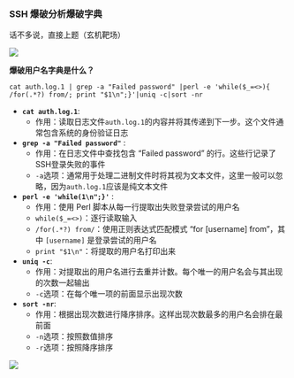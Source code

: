 ### SSH 爆破分析爆破字典

话不多说，直接上题（玄机靶场）

![](https://pic1.imgdb.cn/item/681cc18258cb8da5c8e66c62.png)

**爆破用户名字典是什么？**

```
cat auth.log.1 | grep -a "Failed password" |perl -e 'while($_=<>){ /for(.*?) from/; print "$1\n";}'|uniq -c|sort -nr
```

- **`cat auth.log.1`**:
  - 作用：读取日志文件`auth.log.1`的内容并将其传递到下一步。这个文件通常包含系统的身份验证日志
- **`grep -a "Failed password"`** :
  - 作用：在日志文件中查找包含 “Failed password” 的行。这些行记录了SSH登录失败的事件
  - `-a`选项：通常用于处理二进制文件时将其视为文本文件，这里一般可以忽略，因为`auth.log.1`应该是纯文本文件
- **`perl -e 'while(1\n";}'`** :
  - 作用：使用 Perl 脚本从每一行提取出失败登录尝试的用户名
  - `while($_=<>)`：逐行读取输入
  - `/for(.*?) from/`：使用正则表达式匹配模式 “for [username] from”，其中 `[username]` 是登录尝试的用户名
  - `print "$1\n"`：将提取的用户名打印出来
- **`uniq -c`**:
  - 作用：对提取出的用户名进行去重并计数。每个唯一的用户名会与其出现的次数一起输出
  - `-c`选项：在每个唯一项的前面显示出现次数
- **`sort -nr`**:
  - 作用：根据出现次数进行降序排序。这样出现次数最多的用户名会排在最前面
  - `-n`选项：按照数值排序
  - `-r`选项：按照降序排序

![](https://pic1.imgdb.cn/item/681cc8eb58cb8da5c8e66ed4.png)

